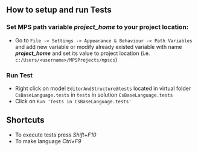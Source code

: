 ## How to setup and run Tests
### Set MPS path variable ***project_home*** to your project location:
- Go to `File -> Settings -> Appearance & Behaviour -> Path Variables` and add new variable or modify already existed variable with name ***project_home*** and set its value to project location (i.e.  `c:/Users/<username>/MPSProjects/mpscs`)
 
### Run Test
 - Right click on model `EditorAndStructure@tests` located in virtual folder `CsBaseLanguage.tests` in `tests` in solution `CsBaseLanguage.tests`
 - Click on `Run 'Tests in CsBaseLanguage.tests'`

## Shortcuts
- To execute tests press *Shift+F10* 
- To make language *Ctrl+F9*
